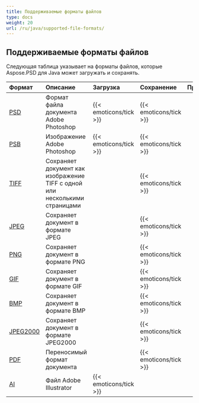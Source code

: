 ```yaml
---
title: Поддерживаемые форматы файлов
type: docs
weight: 20
url: /ru/java/supported-file-formats/
---
```


## **Поддерживаемые форматы файлов**
Следующая таблица указывает на форматы файлов, которые Aspose.PSD для Java может загружать и сохранять.

|**Формат**|**Описание**|**Загрузка**|**Сохранение**|**Примечания**|
| :- | :- | :- | :- | :- |
|[PSD](https://wiki.fileformat.com/image/psd/)|Формат файла документа Adobe Photoshop|{{< emoticons/tick >}}|{{< emoticons/tick >}}| |
|[PSB](https://wiki.fileformat.com/image/psb/)|Изображение Adobe Photoshop|{{< emoticons/tick >}}|{{< emoticons/tick >}}| |
|[TIFF](https://wiki.fileformat.com/image/tiff)|Сохраняет документ как изображение TIFF с одной или несколькими страницами| |{{< emoticons/tick >}}| |
|[JPEG](https://wiki.fileformat.com/image/jpeg/)|Сохраняет документ в формате JPEG| |{{< emoticons/tick >}}| |
|[PNG](https://wiki.fileformat.com/image/png/)|Сохраняет документ в формате PNG| |{{< emoticons/tick >}}| |
|[GIF](https://wiki.fileformat.com/image/gif/)|Сохраняет документ в формате GIF| |{{< emoticons/tick >}}| |
|[BMP](https://wiki.fileformat.com/image/bmp/)|Сохраняет документ в формате BMP| |{{< emoticons/tick >}}| |
|[JPEG2000](https://wiki.fileformat.com/image/jp2/)|Сохраняет документ в формате JPEG2000| |{{< emoticons/tick >}}| |
|[PDF](https://wiki.fileformat.com/view/pdf/)|Переносимый формат документа| |{{< emoticons/tick >}}| |
|[AI](/ru/psd/java/ai-adobe-illustrator-format/)|Файл Adobe Illustrator|{{< emoticons/tick >}}| | |
